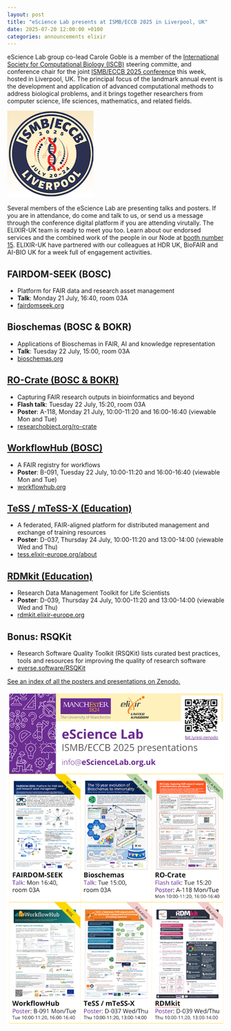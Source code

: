```yaml
---
layout: post
title: "eScience Lab presents at ISMB/ECCB 2025 in Liverpool, UK"
date: 2025-07-20 12:00:00 +0100
categories: announcements elixir
---
```


eScience Lab group co-lead Carole Goble is a member of the [International Society for Computational Biology (ISCB)](https://www.iscb.org/) steering committe, and conference chair for the joint [ISMB/ECCB 2025 conference](https://www.iscb.org/ismbeccb2025/home) this week, hosted in Liverpool, UK.
The principal focus of the landmark annual event is the development and application of advanced computational methods to address biological problems, and it brings together researchers from computer science, life sciences, mathematics, and related fields.

![ISMB/ECCB logo](/images/posts_images/ismb-eccb-2025-logo.png)

Several members of the eScience Lab are presenting talks and posters. If you are in attendance, do come and talk to us, or send us a message through the conference digital platform if you are attending virutally. 
The ELIXIR-UK team is ready to meet you too. Learn about our endorsed services and the combined work of the people in our Node at [booth number 15](https://www.iscb.org/ismbeccb2025/exhibitors-sponsors/exhibitors). ELIXIR-UK have partnered with our colleagues at HDR UK, BioFAIR and AI-BIO UK for a week full of engagement activities. 

## FAIRDOM-SEEK (BOSC)

- Platform for FAIR data and research asset management
- **Talk**: Monday 21 July, 16:40, room 03A
- [fairdomseek.org](https://fairdomseek.org/)

## Bioschemas (BOSC & BOKR)

- Applications of Bioschemas in FAIR, AI and knowledge representation 
- **Talk**: Tuesday 22 July, 15:00, room 03A
- [bioschemas.org](https://bioschemas.org/)

## [RO-Crate (BOSC & BOKR)](https://zenodo.org/records/15849770)

- Capturing FAIR research outputs in bioinformatics and beyond
- **Flash talk**: Tuesday 22 July, 15:20, room 03A
- **Poster**: A-118, Monday 21 July, 10:00-11:20 and 16:00-16:40 (viewable Mon and Tue)
- [researchobject.org/ro-crate](https://www.researchobject.org/ro-crate/)

## [WorkflowHub (BOSC)](https://zenodo.org/records/15861456)

- A FAIR registry for workflows
- **Poster**: B-091, Tuesday 22 July, 10:00-11:20 and 16:00-16:40 (viewable Mon and Tue)
- [workflowhub.org](https://workflowhub.org/)

## [TeSS / mTeSS-X (Education)](https://zenodo.org/records/15835788)

- A federated, FAIR-aligned platform for distributed management and exchange of training resources
- **Poster**: D-037, Thursday 24 July, 10:00-11:20 and 13:00-14:00 (viewable Wed and Thu)
- [tess.elixir-europe.org/about](https://tess.elixir-europe.org/about)

## [RDMkit (Education)](https://zenodo.org/records/15878117)

- Research Data Management Toolkit for Life Scientists
- **Poster**: D-039, Thursday 24 July, 10:00-11:20 and 13:00-14:00 (viewable Wed and Thu)
- [rdmkit.elixir-europe.org](https://rdmkit.elixir-europe.org/)

## Bonus: RSQKit

- Research Software Quality Toolkit (RSQKit) lists curated best practices, tools and resources for improving the quality of research software
- [everse.software/RSQKit](https://everse.software/RSQKit/)

[See an index of all the posters and presentations on Zenodo.](https://zenodo.org/records/15830546)

![Index of our flyers at ISMB/ECCB 2025](/images/posts_images/ismb-eccb-2025-flyers.png)
